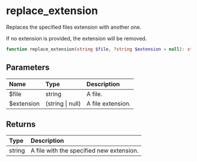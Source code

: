 # replace\_extension

Replaces the specified files extension with another one.

If no extension is provided, the extension will be removed.

```php
function replace_extension(string $file, ?string $extension = null): string
```

## Parameters

| Name | Type | Description |
| :--- | :--- | :--- |
| $file | string | A file. |
| $extension | \(string \| null\) | A file extension. |

## Returns

| Type | Description |
| :--- | :--- |
| string | A file with the specified new extension. |
